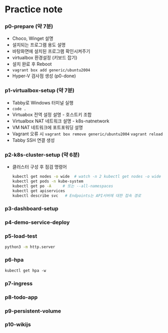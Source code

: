 # Practice note

### p0-prepare (약 7분)

* Choco, Winget 설명
* 설치되는 프로그램 용도 설명
* 바탕화면에 설치된 프로그램 확인시켜주기
* virtualbox 환경설정 (키보드 잡기)
* 설치 완료 후 Reboot
* `vagrant box add generic/ubuntu2004`
* Hyper-V 검사점 생성 (p0-done)



### p1-virtualbox-setup (약 7분)

* Tabby로 Windows 터미널 실행
* `code .`
* Virtuabox 전역 설정 설명 - 호스트키 조합
* Virtualbox NAT 네트워크 설명 - k8s-natnetwork
* VM NAT 네트워크에 포트포워딩 설명
* Vagrant 오류 시 `vagrant box remove generic/ubuntu2004`  `vagrant reload`
* Tabby SSH 연결 생성



### p2-k8s-cluster-setup (약 6분)

* 클러스터 구성 후 점검 명령어

  ```bash
  kubectl get nodes -o wide  # watch -n 2 kubectl get nodes -o wide
  kubectl get pods -n kube-system
  kubectl get po -A     # 또는 --all-namespaces
  kubectl get apiservices
  kubectl describe svc   # Endpoints는 API서버에 대한 접속 경로
  ```

  

### p3-dashboard-setup



### p4-demo-service-deploy



### p5-load-test

```bash
python3 -m http.server
```



### p6-hpa

```
kubectl get hpa -w
```



### p7-ingress



### p8-todo-app



### p9-persistent-volume



### p10-wikijs

